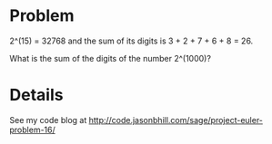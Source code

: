 Problem
=======

2^(15) = 32768 and the sum of its digits is 3 + 2 + 7 + 6 + 8 = 26.

What is the sum of the digits of the number 2^(1000)?

Details
=======

See my code blog at http://code.jasonbhill.com/sage/project-euler-problem-16/

